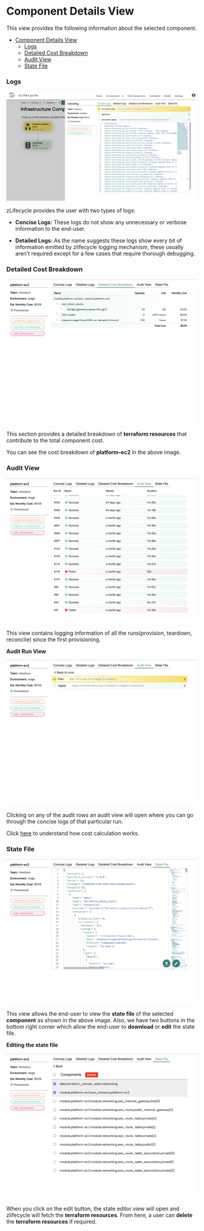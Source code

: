 # Component Details View

This view provides the following information about the selected component.

- [Component Details View](#component-details-view)
    - [Logs](#logs)
    - [Detailed Cost Breakdown](#detailed-cost-breakdown)
    - [Audit View](#audit-view)
    - [State File](#state-file)

### Logs

![sample-logs](../assets/images/sample-provision-success.png "Sample Logs")

zLifecycle provides the user with two types of logs:

* **Concise Logs:** These logs do not show any unnecessary or verbose information to the end-user.

*  **Detailed Logs:** As the name suggests these logs show every bit of information emitted by zlifecycle logging mechanism, these usually aren't required except for a few cases that require thorough debugging.


### Detailed Cost Breakdown

![detailed-cost-breakdown](../assets/images/detailed-cost-breakdown.png "Detailed Cost Breakdown")

This section provides a detailed breakdown of **terraform resources** that contribute to the total component cost.

You can see the cost breakdown of **platform-ec2** in the above image.


### Audit View

![audit-view](../assets/images/audit-view.png "Audit View")

This view contains logging information of all the runs(provision, teardown, reconcile) since the first provisioning.

**Audit Run View**

![audit-run-view](../assets/images/audit-run-view.png "Audit Run View")

Clicking on any of the audit rows an audit view will open where you can go through the concise logs of that particular run.

Click [here](cost-calculation.md) to understand how cost calculation works.


### State File

![state-file](../assets/images/state-file.png "State File")

This view allows the end-user to view the **state file** of the selected **component** as shown in the above image. Also, we have two buttons in the bottom right corner which allow the end-user to **download** or **edit** the state file.

**Editing the state file**

![state-editor](../assets/images/state-editor.png "State Editor")

When you click on the edit button, the state editor view will open and zlifecycle will fetch the **terraform resources**. From here, a user can **delete** the **terraform resources** if required.
